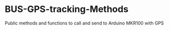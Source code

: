 # BUS-GPS-tracking-Methods
Public methods and functions to call and send to Arduino MKR100 with GPS

